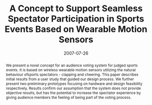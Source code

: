 ---
abstract: We present a novel concept for an audience voting system for judged sports
  events. It is based on wireless wearable motion sensors utilizing the natural behaviour
  ofsports spectators - clapping and cheering. This paper describes initial results
  from a user study that guided our design process. We further present two preliminary
  prototypes focusing on hardware and design feasibility respectively. Results confirm
  our assumption that the system does not provide objective results, but has the potential
  to increase the spectator experience by giving audience members the feeling of being
  part of the voting process.
authors:
- Martin Tomitsch
- Wolfgang Aigner
- Thomas Grechenig
date: '2007-07-26'
featured: false
links:
- name: Publik
  url: https://publik.tuwien.ac.at/showentry.php?ID=141747&lang=2
publication: 'Talk: 2nd International Conference on Pervasive Computing and Applications
  (ICPCA 2007), Birmingham, UK; 07-26-2007 - 07-27-2007; in: "Proceedings of the International
  Conference on Pervasive Computing and Applications", IEEE, (2007), ISBN: 978-1-4244-0971-6;
  209 - 214'
publication_types:
- '1'
publishDate: '2007-07-26'
title: A Concept to Support Seamless Spectator Participation in Sports Events Based
  on Wearable Motion Sensors
url_pdf: ''
---